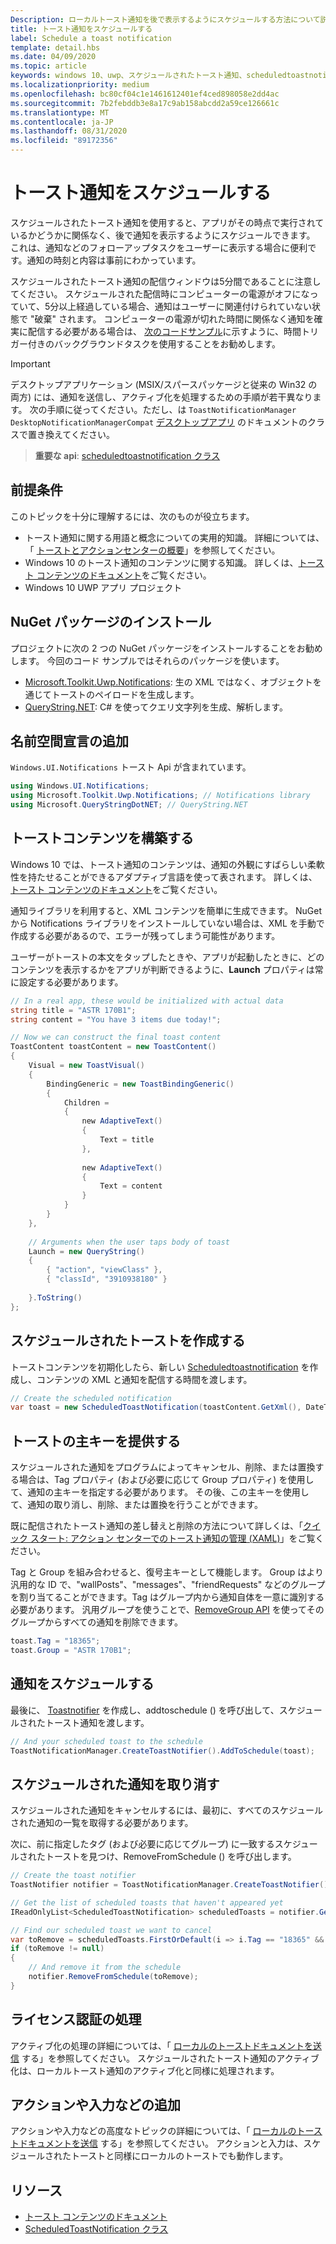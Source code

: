 ```yaml
---
Description: ローカルトースト通知を後で表示するようにスケジュールする方法について説明します。
title: トースト通知をスケジュールする
label: Schedule a toast notification
template: detail.hbs
ms.date: 04/09/2020
ms.topic: article
keywords: windows 10、uwp、スケジュールされたトースト通知、scheduledtoastnotification、方法、クイックスタート、作業の開始、コードサンプル、チュートリアル
ms.localizationpriority: medium
ms.openlocfilehash: bc80cf04c1e1461612401ef4ced898058e2dd4ac
ms.sourcegitcommit: 7b2febddb3e8a17c9ab158abcdd2a59ce126661c
ms.translationtype: MT
ms.contentlocale: ja-JP
ms.lasthandoff: 08/31/2020
ms.locfileid: "89172356"
---
```

# <a name="schedule-a-toast-notification"></a>トースト通知をスケジュールする

スケジュールされたトースト通知を使用すると、アプリがその時点で実行されているかどうかに関係なく、後で通知を表示するようにスケジュールできます。 これは、通知などのフォローアップタスクをユーザーに表示する場合に便利です。通知の時刻と内容は事前にわかっています。

スケジュールされたトースト通知の配信ウィンドウは5分間であることに注意してください。 スケジュールされた配信時にコンピューターの電源がオフになっていて、5分以上経過している場合、通知はユーザーに関連付けられていない状態で "破棄" されます。 コンピューターの電源が切れた時間に関係なく通知を確実に配信する必要がある場合は、 [次のコードサンプル](https://github.com/WindowsNotifications/quickstart-snoozable-toasts-even-if-computer-is-off)に示すように、時間トリガー付きのバックグラウンドタスクを使用することをお勧めします。

> [!IMPORTANT]
> デスクトップアプリケーション (MSIX/スパースパッケージと従来の Win32 の両方) には、通知を送信し、アクティブ化を処理するための手順が若干異なります。 次の手順に従ってください。ただし、は `ToastNotificationManager` `DesktopNotificationManagerCompat` [デスクトップアプリ](toast-desktop-apps.md) のドキュメントのクラスで置き換えてください。

> **重要な api**: [scheduledtoastnotification クラス](/uwp/api/Windows.UI.Notifications.ScheduledToastNotification)


## <a name="prerequisites"></a>前提条件

このトピックを十分に理解するには、次のものが役立ちます。

* トースト通知に関する用語と概念についての実用的知識。 詳細については、「 [トーストとアクションセンターの概要](/archive/blogs/tiles_and_toasts/toast-notification-and-action-center-overview-for-windows-10)」を参照してください。
* Windows 10 のトースト通知のコンテンツに関する知識。 詳しくは、[トースト コンテンツのドキュメント](adaptive-interactive-toasts.md)をご覧ください。
* Windows 10 UWP アプリ プロジェクト


## <a name="install-nuget-packages"></a>NuGet パッケージのインストール

プロジェクトに次の 2 つの NuGet パッケージをインストールすることをお勧めします。 今回のコード サンプルではそれらのパッケージを使います。

* [Microsoft.Toolkit.Uwp.Notifications](https://www.nuget.org/packages/Microsoft.Toolkit.Uwp.Notifications/): 生の XML ではなく、オブジェクトを通じてトーストのペイロードを生成します。
* [QueryString.NET](https://www.nuget.org/packages/QueryString.NET/): C# を使ってクエリ文字列を生成、解析します。


## <a name="add-namespace-declarations"></a>名前空間宣言の追加

`Windows.UI.Notifications` トースト Api が含まれています。

```csharp
using Windows.UI.Notifications;
using Microsoft.Toolkit.Uwp.Notifications; // Notifications library
using Microsoft.QueryStringDotNET; // QueryString.NET
```


## <a name="construct-the-toast-content"></a>トーストコンテンツを構築する

Windows 10 では、トースト通知のコンテンツは、通知の外観にすばらしい柔軟性を持たせることができるアダプティブ言語を使って表されます。 詳しくは、[トースト コンテンツのドキュメント](adaptive-interactive-toasts.md)をご覧ください。

通知ライブラリを利用すると、XML コンテンツを簡単に生成できます。 NuGet から Notifications ライブラリをインストールしていない場合は、XML を手動で作成する必要があるので、エラーが残ってしまう可能性があります。

ユーザーがトーストの本文をタップしたときや、アプリが起動したときに、どのコンテンツを表示するかをアプリが判断できるように、**Launch** プロパティは常に設定する必要があります。

```csharp
// In a real app, these would be initialized with actual data
string title = "ASTR 170B1";
string content = "You have 3 items due today!";

// Now we can construct the final toast content
ToastContent toastContent = new ToastContent()
{
    Visual = new ToastVisual()
    {
        BindingGeneric = new ToastBindingGeneric()
        {
            Children =
            {
                new AdaptiveText()
                {
                    Text = title
                },
     
                new AdaptiveText()
                {
                    Text = content
                }
            }
        }
    },
 
    // Arguments when the user taps body of toast
    Launch = new QueryString()
    {
        { "action", "viewClass" },
        { "classId", "3910938180" }
 
    }.ToString()
};
```

## <a name="create-the-scheduled-toast"></a>スケジュールされたトーストを作成する

トーストコンテンツを初期化したら、新しい [Scheduledtoastnotification](/uwp/api/Windows.UI.Notifications.ScheduledToastNotification) を作成し、コンテンツの XML と通知を配信する時間を渡します。

```csharp
// Create the scheduled notification
var toast = new ScheduledToastNotification(toastContent.GetXml(), DateTime.Now.AddSeconds(5));
```


## <a name="provide-a-primary-key-for-your-toast"></a>トーストの主キーを提供する

スケジュールされた通知をプログラムによってキャンセル、削除、または置換する場合は、Tag プロパティ (および必要に応じて Group プロパティ) を使用して、通知の主キーを指定する必要があります。 その後、この主キーを使用して、通知の取り消し、削除、または置換を行うことができます。

既に配信されたトースト通知の差し替えと削除の方法について詳しくは、「[クイック スタート: アクション センターでのトースト通知の管理 (XAML)](/previous-versions/windows/apps/dn631260(v=win.10))」をご覧ください。

Tag と Group を組み合わせると、復号主キーとして機能します。 Group はより汎用的な ID で、"wallPosts"、"messages"、"friendRequests" などのグループを割り当てることができます。Tag はグループ内から通知自体を一意に識別する必要があります。 汎用グループを使うことで、[RemoveGroup API](/uwp/api/Windows.UI.Notifications.ToastNotificationHistory#Windows_UI_Notifications_ToastNotificationHistory_RemoveGroup_System_String_) を使ってそのグループからすべての通知を削除できます。

```csharp
toast.Tag = "18365";
toast.Group = "ASTR 170B1";
```


## <a name="schedule-the-notification"></a>通知をスケジュールする

最後に、 [Toastnotifier](/uwp/api/windows.ui.notifications.toastnotifier) を作成し、addtoschedule () を呼び出して、スケジュールされたトースト通知を渡します。

```csharp
// And your scheduled toast to the schedule
ToastNotificationManager.CreateToastNotifier().AddToSchedule(toast);
```


## <a name="cancel-scheduled-notifications"></a>スケジュールされた通知を取り消す

スケジュールされた通知をキャンセルするには、最初に、すべてのスケジュールされた通知の一覧を取得する必要があります。

次に、前に指定したタグ (および必要に応じてグループ) に一致するスケジュールされたトーストを見つけ、RemoveFromSchedule () を呼び出します。

```csharp
// Create the toast notifier
ToastNotifier notifier = ToastNotificationManager.CreateToastNotifier();

// Get the list of scheduled toasts that haven't appeared yet
IReadOnlyList<ScheduledToastNotification> scheduledToasts = notifier.GetScheduledToastNotifications();

// Find our scheduled toast we want to cancel
var toRemove = scheduledToasts.FirstOrDefault(i => i.Tag == "18365" && i.Group == "ASTR 170B1");
if (toRemove != null)
{
    // And remove it from the schedule
    notifier.RemoveFromSchedule(toRemove);
}
```


## <a name="activation-handling"></a>ライセンス認証の処理

アクティブ化の処理の詳細については、「 [ローカルのトーストドキュメントを送信](send-local-toast.md) する」を参照してください。 スケジュールされたトースト通知のアクティブ化は、ローカルトースト通知のアクティブ化と同様に処理されます。


## <a name="adding-actions-inputs-and-more"></a>アクションや入力などの追加

アクションや入力などの高度なトピックの詳細については、「 [ローカルのトーストドキュメントを送信](send-local-toast.md) する」を参照してください。 アクションと入力は、スケジュールされたトーストと同様にローカルのトーストでも動作します。


## <a name="resources"></a>リソース

* [トースト コンテンツのドキュメント](adaptive-interactive-toasts.md)
* [ScheduledToastNotification クラス](/uwp/api/Windows.UI.Notifications.ScheduledToastNotification)